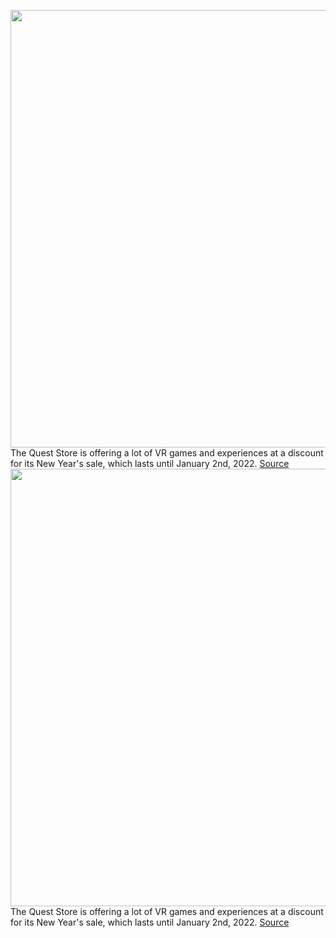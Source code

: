 <img src='https://cdn.vox-cdn.com/thumbor/-4Tvhh9W4LMqjaC6U114sK-O-tM=/0x0:2040x1360/1200x800/filters:focal(857x517:1183x843)/cdn.vox-cdn.com/uploads/chorus_image/image/70324372/akrales_200904_4160_0390.0.0.jpg' width='700px' /><br/>
The Quest Store is offering a lot of VR games and experiences at a discount for its New Year's sale, which lasts until January 2nd, 2022.
<a href='https://www.theverge.com/2021/12/28/22857159/quest-store-new-year-sale-2022'> Source <a/><img src='https://cdn.vox-cdn.com/thumbor/-4Tvhh9W4LMqjaC6U114sK-O-tM=/0x0:2040x1360/1200x800/filters:focal(857x517:1183x843)/cdn.vox-cdn.com/uploads/chorus_image/image/70324372/akrales_200904_4160_0390.0.0.jpg' width='700px' /><br/>
The Quest Store is offering a lot of VR games and experiences at a discount for its New Year's sale, which lasts until January 2nd, 2022.
<a href='https://www.theverge.com/2021/12/28/22857159/quest-store-new-year-sale-2022'> Source <a/>
